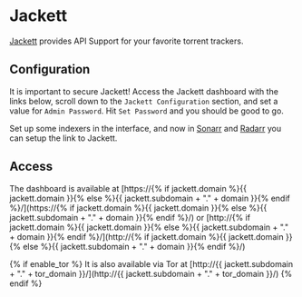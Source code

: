 # Jackett

[Jackett](https://github.com/Jackett/Jackett) provides API Support for your favorite torrent trackers.

## Configuration

It is important to secure Jackett! Access the Jackett dashboard with the links below,
scroll down to the `Jackett Configuration` section, and set a value for `Admin Password`.
Hit `Set Password` and you should be good to go.

Set up some indexers in the interface, and now in [Sonarr](/software/sonarr.md) and
[Radarr](/software/radarr.md) you can setup the link to Jackett.

## Access

The dashboard is available at [https://{% if jackett.domain %}{{ jackett.domain }}{% else %}{{ jackett.subdomain + "." + domain }}{% endif %}/](https://{% if jackett.domain %}{{ jackett.domain }}{% else %}{{ jackett.subdomain + "." + domain }}{% endif %}/) or [http://{% if jackett.domain %}{{ jackett.domain }}{% else %}{{ jackett.subdomain + "." + domain }}{% endif %}/](http://{% if jackett.domain %}{{ jackett.domain }}{% else %}{{ jackett.subdomain + "." + domain }}{% endif %}/)

{% if enable_tor %}
It is also available via Tor at [http://{{ jackett.subdomain + "." + tor_domain }}/](http://{{ jackett.subdomain + "." + tor_domain }}/)
{% endif %}
